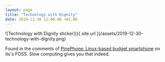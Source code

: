 ```yaml
---
layout: page
title: "Technology with Dignity"
date: 2019-12-30 12:00:00 +01:00
---
```


![Technology with Dignity sticker]({{ site.url }}/assets/2019-12-30-technology-with-dignity.png)

Found in the comments of [PinePhone: Linux-based budget smartphone](https://itsfoss.com/pinephone/) on Its's FOSS. Slow computing gives you that indeed.
